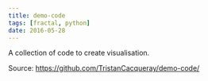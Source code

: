 ```yaml
---
title: demo-code
tags: [fractal, python]
date: 2016-05-28
---
```


A collection of code to create visualisation.

Source: https://github.com/TristanCacqueray/demo-code/
